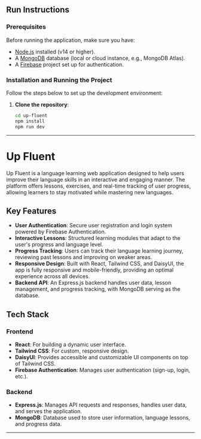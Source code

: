 
## Run Instructions

### Prerequisites
Before running the application, make sure you have:

- [Node.js](https://nodejs.org/) installed (v14 or higher).
- A [MongoDB](https://www.mongodb.com/) database (local or cloud instance, e.g., MongoDB Atlas).
- A [Firebase](https://firebase.google.com/) project set up for authentication.

### Installation and Running the Project

Follow the steps below to set up the development environment:

1. **Clone the repository**:
   ```bash
   cd up-fluent
   npm install
   npm run dev
   ```
   

---

# Up Fluent

Up Fluent is a language learning web application designed to help users improve their language skills in an interactive and engaging manner. The platform offers lessons, exercises, and real-time tracking of user progress, allowing learners to stay motivated while mastering new languages.

## Key Features

- **User Authentication**: Secure user registration and login system powered by Firebase Authentication.
- **Interactive Lessons**: Structured learning modules that adapt to the user's progress and language level.
- **Progress Tracking**: Users can track their language learning journey, reviewing past lessons and improving on weaker areas.
- **Responsive Design**: Built with React, Tailwind CSS, and DaisyUI, the app is fully responsive and mobile-friendly, providing an optimal experience across all devices.
- **Backend API**: An Express.js backend handles user data, lesson management, and progress tracking, with MongoDB serving as the database.


## Tech Stack

### Frontend
- **React**: For building a dynamic user interface.
- **Tailwind CSS**: For custom, responsive design.
- **DaisyUI**: Provides accessible and customizable UI components on top of Tailwind CSS.
- **Firebase Authentication**: Manages user authentication (sign-up, login, etc.).

### Backend
- **Express.js**: Manages API requests and responses, handles user data, and serves the application.
- **MongoDB**: Database used to store user information, language lessons, and progress data.

---
